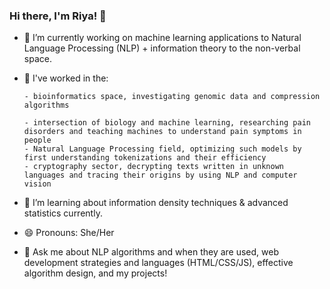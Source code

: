 ### Hi there, I'm Riya! 👋

- 🔭  I’m currently working on machine learning applications to Natural Language Processing (NLP) + information theory to the non-verbal space.
- 👯  I've worked in the:

      - bioinformatics space, investigating genomic data and compression algorithms
      
      - intersection of biology and machine learning, researching pain disorders and teaching machines to understand pain symptoms in people
      - Natural Language Processing field, optimizing such models by first understanding tokenizations and their efficiency
      - cryptography sector, decrypting texts written in unknown languages and tracing their origins by using NLP and computer vision
- 🌱  I’m learning about information density techniques & advanced statistics currently.
- 😄  Pronouns: She/Her
- 💬  Ask me about NLP algorithms and when they are used, web development strategies and languages (HTML/CSS/JS), effective algorithm design, and my projects!

<!--
**riybha216/riybha216** is a ✨ _special_ ✨ repository because its `README.md` (this file) appears on your GitHub profile.

Here are some ideas to get you started:

- 🔭 I’m currently working on machine learning research & projects, applying NLP + computer vision.
- 🌱 I’m currently learning information theory & data compression.
- 👯 I’m looking to collaborate on ...
- 🤔 I’m looking for help with ...
- 💬 Ask me about machine learning algorithms, web dev, algorithm design.
- 📫 How to reach me: ...
- 😄 Pronouns: She/Her
- ⚡ Fun fact: ...
-->

